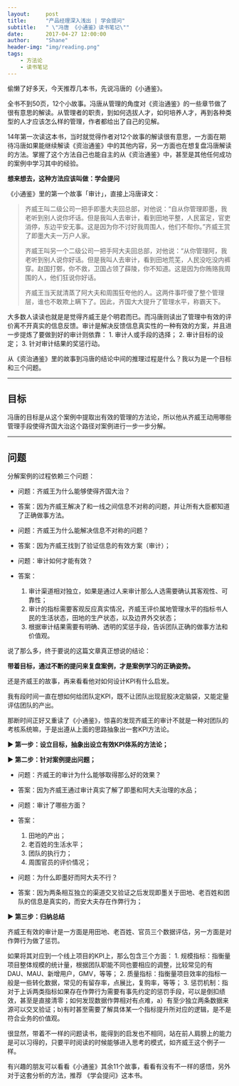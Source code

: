 ```yaml
---
layout:     post
title:      "产品经理深入浅出 | 学会提问"
subtitle:   " \"冯唐 《小通鉴》读书笔记\""
date:       2017-04-27 12:00:00
author:     "Shane"
header-img: "img/reading.png"
tags:
    - 方法论
    - 读书笔记
---
```


偷懒了好多天，今天推荐几本书，先说冯唐的《小通鉴》。

全书不到50页，12个小故事。冯唐从管理的角度对《资治通鉴》的一些章节做了很有意思的解读。从管理者的职责，到如何选拔人才，如何培养人才，再到各种类型的人才应该怎么样的管理，作者都给出了自己的见解。

14年第一次读这本书，当时就觉得作者对12个故事的解读很有意思，一方面在期待冯唐如果能继续解读《资治通鉴》中的其他内容，另一方面也在想复盘冯唐解读的方法。掌握了这个方法自己也能自主的从《资治通鉴》中，甚至是其他任何成功的案例中学习其中的经验。

__想来想去，这种方法应该叫做：学会提问__

《小通鉴》里的第一个故事「审计」，直接上冯唐译文：
>齐威王叫二级公司一把手即墨大夫回总部，对他说：“自从你管理即墨，我老听到别人说你坏话。但是我叫人去审计，看到田地平整，人民富足，官吏消停，东边平安无事。这是因为你不讨好我周围人，他们不帮你。”齐威王赏了即墨大夫一万户人家。
>   
>齐威王叫另一个二级公司一把手阿大夫回总部，对他说：“从你管理阿，我老听到别人说你好话。但是我叫人去审计，看到田地荒芜，人民没吃没内裤穿。赵国打鄄，你不救，卫国占领了薛陵，你不知道。这是因为你贿赂我周围的人，他们狂说你好话。
>   
>齐威王当天就清蒸了阿大夫和周围狂夸他的人。这两件事吓傻了整个管理层，谁也不敢欺上瞒下了。因此，齐国大大提升了管理水平，称霸天下。

大多数人读读也就是是觉得齐威王是个明君而已。而冯唐则读出了管理中有效的评价离不开真实的信息反馈。审计是解决反馈信息真实性的一种有效的方案，并且进一步提炼了要做到好的审计则依靠：
    1. 审计人或手段的选择；
    2. 审计目标的设定；
    3. 针对审计结果的奖惩行动。

从《资治通鉴》里的故事到冯唐的结论中间的推理过程是什么？我以为是一个目标和三个问题。

---

## 目标

冯唐的目标是从这个案例中提取出有效的管理的方法论，所以他从齐威王动用哪些管理手段使得齐国大治这个路径对案例进行一步一步分解。

---

## 问题 

分解案例的过程依赖三个问题：

- 问题：齐威王为什么能够使得齐国大治？
- 答案：因为齐威王解决了和一线之间信息不对称的问题，并让所有大臣都知道了正确做事方法。

- 问题：齐威王为什么能解决信息不对称的问题？
- 答案：因为齐威王找到了验证信息的有效方案（审计）；

- 问题：审计如何才能有效？
- 答案：
    1. 审计渠道相对独立，如果是通过人来审计那么人选需要确认其客观性、可靠性；
    2. 审计的指标需要客观反应真实情况，齐威王评价属地管理水平的指标书人民的生活状态，田地的生产状态，以及边界外交状态；
    3. 根据审计结果需要有明确、透明的奖惩手段，告诉团队正确的做事方法和价值观。

说了那么多，终于要说的这篇文章真正想说的结论：

__带着目标，通过不断的提问来复盘案例，才是案例学习的正确姿势。__

还是齐威王的故事，再来看看他对如何设计KPI有什么启发。

我有段时间一直在想如何给团队定KPI，既不让团队出现屁股决定脑袋，又能定量评估团队的产出。

那断时间正好又重读了《小通鉴》，惊喜的发现齐威王的审计不就是一种对团队的考核系统嘛，于是出遵从上面的思路抽象出一套KPI方法论。

__▶ 第一步：设立目标，抽象出设立有效KPI体系的方法论；__

__▶ 第二步：针对案例提出问题；__
  
- 问题：齐威王的审计为什么能够取得那么好的效果？
- 答案：因为齐威王通过审计真实了解了即墨和阿大夫治理的水品；

- 问题：审计了哪些方面？
- 答案：
    1. 田地的产出；
    2. 老百姓的生活水平；
    3. 团队的执行力；
    4. 周围官员的评价情况；

- 问题：为什么即墨好而阿大夫不行？
- 答案：因为两条相互独立的渠道交叉验证之后发现即墨关于田地、老百姓和团队的信息是真实的，而安大夫存在作弊行为；

__▶ 第三步：归纳总结__

齐威王有效的审计是一方面是用田地、老百姓、官员三个数据评估，另一方面是对作弊行为做了惩罚。

如果将其对应到一个线上项目的KPI上，那么包含三个方面：
    1. 规模指标：指衡量项目整体规模的统计量，根据团队职能不同也要相应的调整，比较常见的有DAU、MAU、新增用户，GMV，等等；
    2. 质量指标：指衡量项目效率的指标一般是一些转化数据，常见的有留存率，点展比，复购率，等等；
    3. 惩罚机制：指对于上诉两类指标如果存在作弊行为需要有事先约定的惩罚手段，可以是倒扣绩效，甚至是直接清零；如何发现数据作弊相对有点难，a）有至少独立两条数据来源可以交叉验证；b)有时甚至需要了解具体某一个指标提升所对应的逻辑，是不是符合业务的价值观。

很显然，带着不一样的问题读书，能得到的启发也不相同，站在前人肩膀上的能力是可以习得的，只要平时阅读的时候能够进入思考的模式，如齐威王这个例子一样。

有兴趣的朋友可以看看《小通鉴》其余11个故事，看看有没有不一样的感悟，另外对于这套分析的方法，推荐
《学会提问》这本书。








